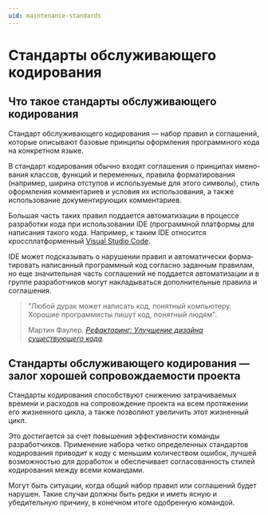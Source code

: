 ```yaml
---
uid: maintenance-standards
---
```


# Cтандарты обслуживающего кодирования

## Что такое стандарты обслуживающего кодирования

Стан­дарт обслуживающего коди­ро­ва­ния — набор пра­вил и согла­ше­ний, кото­рые опи­сы­вают базо­вые прин­ципы оформ­ле­ния про­грамм­ного кода на конкретном языке.

В стан­дарт коди­ро­ва­ния обычно вхо­дят согла­ше­ния о прин­ци­пах име­но­ва­ния клас­сов, функ­ций и пере­мен­ных, пра­вила фор­ма­ти­ро­ва­ния (напри­мер, ширина отсту­пов и исполь­зу­е­мые для этого сим­волы), стиль оформ­ле­ния ком­мен­та­риев и усло­вия их исполь­зо­ва­ния, а также исполь­зо­ва­ние доку­мен­ти­ру­ю­щих ком­мен­та­риев.

Большая часть таких правил поддается автоматизации в процессе разработки кода при использовании IDE (программной платформы для написания такого кода. Например, к таким IDE относится кроссплатформенный [Visual Studio Code](https://code.visualstudio.com/).

IDE может подсказывать о нарушении правил и авто­ма­ти­че­ски фор­ма­ти­ро­вать напи­сан­ный про­грамм­ный код согласно задан­ным пра­вилам, но еще значительная часть соглашений не поддается автоматизации и в группе разработчиков могут накладываться дополнительные правила и соглашения.

> "Любой дурак может написать код, понятный компьютеру. Хорошие программисты пишут код, понятный людям".
>
> Мартин Фаулер. _[Рефакторинг: Улучшение дизайна существующего кода](https://martinfowler.com/books/refactoring.html)._

## Стандарты обслуживающего кодирования — залог хорошей сопровождаемости проекта

Стандарты кодирования способствуют снижению затрачиваемых времени и расходов на сопровождение проекта на всем протяжении его жизненного цикла, а также позволяют увеличить этот жизненный цикл.

Это достигается за счет повышения эффективности команды разработчиков. Применение набора четко определенных стандартов кодирования приводит к коду с меньшим количеством ошибок, лучшей возможностью для доработок и обеспечивает согласованность стилей кодирования между всеми командами.

Могут быть ситуации, когда общий набор правил или соглашений будет нарушен. Такие случаи должны быть
редки и иметь ясную и убедительную причину, в конечном итоге одобренную командой.
